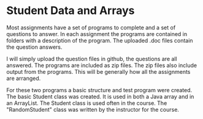 #  Student Data and Arrays

Most assignments have a set of programs to complete and a set of questions to answer.  In each assignment the programs are contained in folders with a description of the program.  The uploaded .doc files contain the question answers.

I will simply upload the question files in github, the questions are all answered.  The programs are included as zip files.  The zip files also include output from the programs.  This will be generally how all the assignments are arranged.

For these two programs a basic structure and test program were created.  The basic Student class was created.  It is used in both a Java array and in an ArrayList.  The Student class is used often in the course.  The "RandomStudent" class was written by the instructor for the course.  
